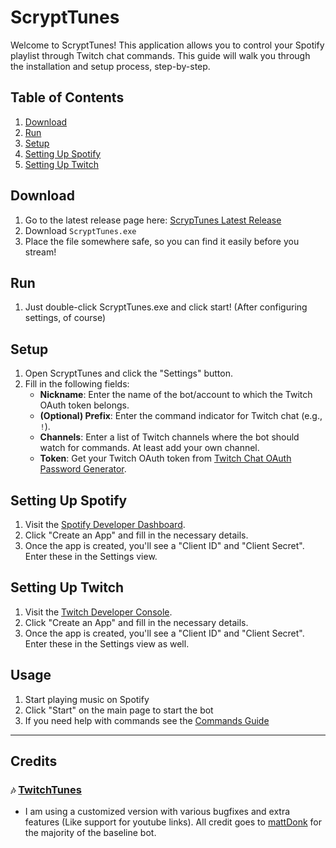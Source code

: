 # ScryptTunes

Welcome to ScryptTunes! This application allows you to control your Spotify playlist through Twitch chat commands. This guide will walk you through the installation and setup process, step-by-step.

## Table of Contents
1. [Download](#download)
2. [Run](#run)
3. [Setup](#setup)
4. [Setting Up Spotify](#setting-up-spotify)
5. [Setting Up Twitch](#setting-up-twitch)

## Download
1. Go to the latest release page here: [ScrypTunes Latest Release](https://github.com/StuxVT/ScryptTunes/releases/latest)
2. Download `ScryptTunes.exe`
3. Place the file somewhere safe, so you can find it easily before you stream!

## Run
1. Just double-click ScryptTunes.exe and click start! (After configuring settings, of course)

## Setup
1. Open ScryptTunes and click the "Settings" button.
2. Fill in the following fields:
    - **Nickname**: Enter the name of the bot/account to which the Twitch OAuth token belongs.
    - **(Optional) Prefix**: Enter the command indicator for Twitch chat (e.g., `!`).
    - **Channels**: Enter a list of Twitch channels where the bot should watch for commands. At least add your own channel.
    - **Token**: Get your Twitch OAuth token from [Twitch Chat OAuth Password Generator](https://twitchapps.com/tmi/).

## Setting Up Spotify
1. Visit the [Spotify Developer Dashboard](https://developer.spotify.com/dashboard/applications).
2. Click "Create an App" and fill in the necessary details.
3. Once the app is created, you'll see a "Client ID" and "Client Secret". Enter these in the Settings view.

## Setting Up Twitch
1. Visit the [Twitch Developer Console](https://dev.twitch.tv/console).
2. Click "Create an App" and fill in the necessary details.
3. Once the app is created, you'll see a "Client ID" and "Client Secret". Enter these in the Settings view as well.

## Usage
1. Start playing music on Spotify
2. Click "Start" on the main page to start the bot
3. If you need help with commands see the [Commands Guide](https://github.com/StuxVT/ScryptTunes/wiki/Commands#scrypttunes-commands-guide)

---

## Credits
### `🎶` [TwitchTunes](https://github.com/mmattDonk/TwitchTunes)
- I am using a customized version with various bugfixes and extra features (Like support for youtube links). 
   All credit goes to [mattDonk](https://github.com/mmattDonk) for the majority of the baseline bot.
